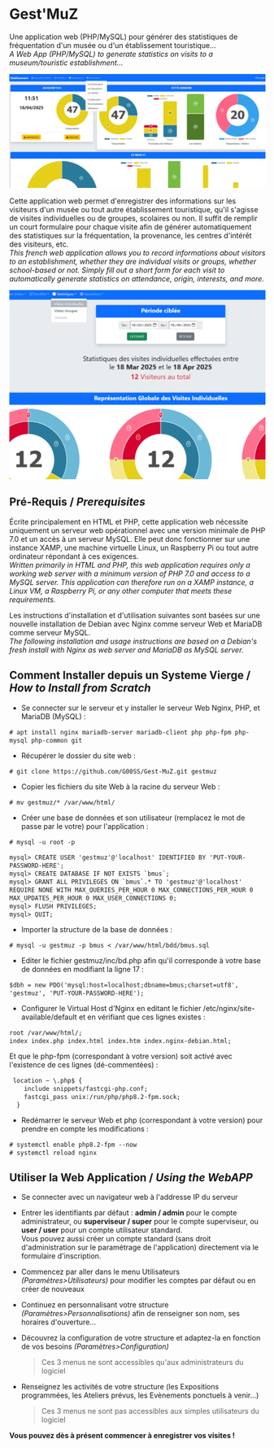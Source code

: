 # Gest'MuZ
Une application web (PHP/MySQL) pour générer des statistiques de fréquentation d'un musée ou d'un établissement touristique...</br>
*A Web App (PHP/MySQL) to generate statistics on visits to a museum/touristic establishment...*

![Gest'Muz dashboard screenshot](/img/gestmuz.png)

Cette application web permet d'enregistrer des informations sur les visiteurs d'un musée ou tout autre établissement touristique, qu'il s'agisse de visites individuelles ou de groupes, scolaires ou non.
Il suffit de remplir un court formulaire pour chaque visite afin de générer automatiquement des statistiques sur la fréquentation, la provenance, les centres d'intérêt des visiteurs, etc.</br>
*This french web application allows you to record informations about visitors to an establishment, whether they are individual visits or groups, whether school-based or not.
Simply fill out a short form for each visit to automatically generate statistics on attendance, origin, interests, and more.*

![Gest'Muz dashboard screenshot](/img/gestmuz2.png)

## Pré-Requis / *Prerequisites*
Écrite principalement en HTML et PHP, cette application web nécessite uniquement un serveur web opérationnel avec une version minimale de PHP 7.0 et un accès à un serveur MySQL. Elle peut donc fonctionner sur une instance XAMP, une machine virtuelle Linux, un Raspberry Pi ou tout autre ordinateur répondant à ces exigences.</br>
*Written primarily in HTML and PHP, this web application requires only a working web server with a minimum version of PHP 7.0 and access to a MySQL server. This application can therefore run on a XAMP instance, a Linux VM, a Raspberry Pi, or any other computer that meets these requirements.*

Les instructions d'installation et d'utilisation suivantes sont basées sur une nouvelle installation de Debian avec Nginx comme serveur Web et MariaDB comme serveur MySQL.</br>
*The following installation and usage instructions are based on a Debian's fresh install with Nginx as web server and MariaDB as MySQL server.*

## Comment Installer depuis un Systeme Vierge / *How to Install from Scratch*

* Se connecter sur le serveur et y installer le serveur Web Nginx, PHP, et MariaDB (MySQL) :</br>  
```
# apt install nginx mariadb-server mariadb-client php php-fpm php-mysql php-common git
```

* Récupérer le dossier du site web :</br>
```
# git clone https://github.com/G00SS/Gest-MuZ.git gestmuz
```

* Copier les fichiers du site Web à la racine du serveur Web :</br>
```
# mv gestmuz/* /var/www/html/
```

* Créer une base de données et son utilisateur (remplacez le mot de passe par le votre) pour l'application :</br>
```
# mysql -u root -p
```
```
mysql> CREATE USER 'gestmuz'@'localhost' IDENTIFIED BY 'PUT-YOUR-PASSWORD-HERE';
mysql> CREATE DATABASE IF NOT EXISTS `bmus`;
mysql> GRANT ALL PRIVILEGES ON `bmus`.* TO 'gestmuz'@'localhost' REQUIRE NONE WITH MAX_QUERIES_PER_HOUR 0 MAX_CONNECTIONS_PER_HOUR 0 MAX_UPDATES_PER_HOUR 0 MAX_USER_CONNECTIONS 0;
mysql> FLUSH PRIVILEGES;
mysql> QUIT;
```

* Importer la structure de la base de données :</br> 
```
# mysql -u gestmuz -p bmus < /var/www/html/bdd/bmus.sql
```

* Editer le fichier gestmuz/inc/bd.php afin qu'il corresponde à votre base de données en modifiant la ligne 17 :</br>
```
$dbh = new PDO('mysql:host=localhost;dbname=bmus;charset=utf8', 'gestmuz', 'PUT-YOUR-PASSWORD-HERE');
```

* Configurer le Virtual Host d'Nginx en editant le fichier /etc/nginx/site-available/default et en vérifiant que ces lignes existes :</br> 
```
root /var/www/html/;
index index.php index.html index.htm index.nginx-debian.html;
```

   Et que le php-fpm (correspondant à votre version) soit activé avec l'existence de ces lignes (dé-commentées) :</br>
```
 location ~ \.php$ {
    include snippets/fastcgi-php.conf;
    fastcgi_pass unix:/run/php/php8.2-fpm.sock;
  }
```

* Redémarrer le serveur Web et php (correspondant à votre version) pour prendre en compte les modifications :</br> 
```
# systemctl enable php8.2-fpm --now
# systemctl reload nginx
```

## Utiliser la Web Application / *Using the WebAPP*

* Se connecter avec un navigateur web à l'addresse IP du serveur</br>

* Entrer les identifiants par défaut : **admin / admin** pour le compte administrateur, ou **superviseur / super** pour le compte superviseur, ou **user / user** pour un compte utilisateur standard.</br>Vous pouvez aussi créer un compte standard (sans droit d'administration sur le paramétrage de l'application) directement via le formulaire d'inscription.

* Commencez par aller dans le menu Utilisateurs *(Paramètres>Utilisateurs)* pour modifier les comptes par défaut ou en créer de nouveaux</br>

* Continuez en personnalisant votre structure *(Paramètres>Personnalisations)* afin de renseigner son nom, ses horaires d'ouverture...</br>

* Découvrez la configuration de votre structure et adaptez-la en fonction de vos besoins *(Paramètres>Configuration)* </br>
   > Ces 3 menus ne sont accessibles qu'aux administrateurs du logiciel

* Renseignez les activités de votre structure (les Expositions programmées, les Ateliers prévus, les Evènements ponctuels à venir...) </br>
   > Ces 3 menus ne sont pas accessibles aux simples utilisateurs du logiciel

**Vous pouvez dès à présent commencer à enregistrer vos visites !**
